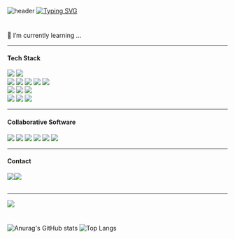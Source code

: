 ![header](https://capsule-render.vercel.app/api?type=waving&color=6994CDEE&text=&animation=twinkling&height=80)
[![Typing SVG](https://readme-typing-svg.demolab.com?font=Alkatra&weight=500&size=45&duration=3500&pause=3&color=6994CDEE&center=false&vCenter=false&multiline=true&repeat=true&width=1000&height=100&lines=Welcome+to+hhyeona's+GitHub!👋)](https://git.io/typing-svg)
 
<div align="left">

#
 🌱 I’m currently learning ...
 <hr>
 <div>
 <h4>Tech Stack</h4>
 <div>
  <img src="https://img.shields.io/badge/python-3776AB?logo=python&logoColor=white">  
  <img src="https://img.shields.io/badge/Django-092E20?logo=Django&logoColor=white">  
 </div>
 <div>
  <img src="https://img.shields.io/badge/JavaScript-F7DF1E?logo=JavaScript&logoColor=black">
  <img src="https://img.shields.io/badge/Typescript-3178C6?logo=typescript&logoColor=white">
  <img src="https://img.shields.io/badge/Vue.js-4FC08D?logo=Vue.js&logoColor=white">
  <img src="https://img.shields.io/badge/React-61DAFB?logo=react&logoColor=black">
  <img src="https://img.shields.io/badge/Next.js-000000?logo=nextdotjs&logoColor=white">  
 </div>
 <div>
  <img src="https://img.shields.io/badge/node.js-grey?style=flat&logo=node.js&logoColor=339933"/>
  <img src="https://img.shields.io/badge/sqlite-black?style=flat&logo=sqlite&logoColor=003B57"/>
 <img src="https://img.shields.io/badge/flutter-purple?style=flat&logo=flutter&logoColor=02569B"/>
 </div>
 <div>
  <img src="https://img.shields.io/badge/HTML5-E34F26?logo=HTML5&logoColor=white">
  <img src="https://img.shields.io/badge/CSS3-1572B6?logo=css3&logoColor=white">
  <img src="https://img.shields.io/badge/Bootstrap-7952B3?logo=bootstrap&logoColor=white">  
 </div>
 <hr>
 <h4>Collaborative Software</h4>
 <div>
  <img src="https://img.shields.io/badge/git-F05032?logo=git&logoColor=white">
  <img src="https://img.shields.io/badge/jira-0052CC?logo=jira&logoColor=white">
  <img src="https://img.shields.io/badge/Notion-000000?logo=notion&logoColor=white"> 
  <img src="https://img.shields.io/badge/Figma-F24E1E?logo=figma&logoColor=white">
  <img src="https://img.shields.io/badge/github-181717?logo=github&logoColor=white">
  <img src="https://img.shields.io/badge/gitlab-FC6D26?logo=gitlab&logoColor=white">
 </div>
</div>
<hr>
<h4>Contact</h4>
<div style="display:flex; flex-direction:row;">
    <a href="mailto:hhyeona0104@gmail.com">
        <img src="https://img.shields.io/badge/Gmail-EA4335?style=for-the-badge&logo=Gmail&logoColor=white"> 
    </a>
    <a href="https://www.instagram.com/hyeonnnamond">
        <img src="https://img.shields.io/badge/Instagram-E4405F?style=for-the-badge&logo=Instagram&logoColor=white"> 
    </a>
</div><br>
<hr>
<div>
 <a href="https://drive.google.com/file/d/1GuFmJ8FFP9t2YBTPwUIN63a1DiRwU54A/view?usp=sharing" target="_blank"><img src="https://img.shields.io/badge/portfolio-1bbfa0?logo=notion&logoColor=white"></a> 
</div>

#
![Anurag's GitHub stats](https://github-readme-stats.vercel.app/api?username=hhyeona&show_icons=true&theme=synthwave)
![Top Langs](https://github-readme-stats.vercel.app/api/top-langs/?username=hhyeona&layout=compact&theme=synthwave)

  
<!--
**hhyeona/hhyeona** is a ✨ _special_ ✨ repository because its `README.md` (this file) appears on your GitHub profile.

Here are some ideas to get you started:

- 🔭 I’m currently working on ...
- 🌱 I’m currently learning ...
- 👯 I’m looking to collaborate on ...
- 🤔 I’m looking for help with ...
- 💬 Ask me about ...
- 📫 How to reach me: ...
- 😄 Pronouns: ...
- ⚡ Fun fact: ...
-->

